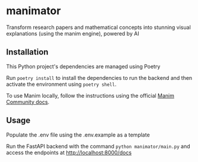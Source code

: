 # manimator

Transform research papers and mathematical concepts into stunning visual explanations (using the manim engine), powered by AI

## Installation

This Python project's dependencies are managed using Poetry

Run `poetry install` to install the dependencies to run the backend and then activate the environment using `poetry shell`.

To use Manim locally, follow the instructions using the official [Manim Community docs](https://docs.manim.community/en/stable/installation.html).

## Usage

Populate the .env file using the .env.example as a template

Run the FastAPI backend with the command `python manimator/main.py` and access the endpoints at [http://localhost:8000/docs](http://localhost:8000/docs)